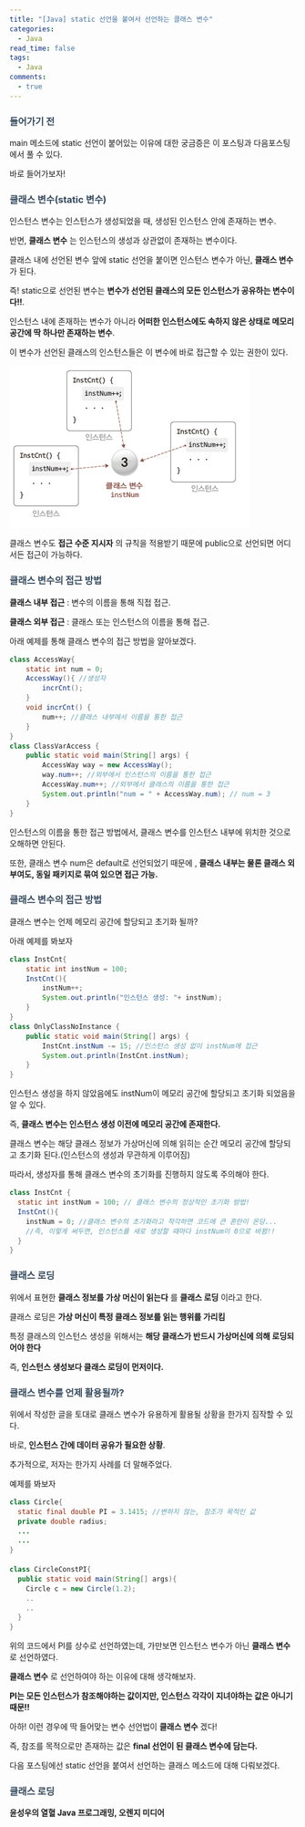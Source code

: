 ```yaml
---
title: "[Java] static 선언을 붙여서 선언하는 클래스 변수"
categories:
  - Java
read_time: false
tags:
  - Java
comments:
  - true
---
```


### <span style="color:#34495e">들어가기 전</span>

main 메소드에 static 선언이 붙어있는 이유에 대한 궁금증은 이 포스팅과 다음포스팅에서 풀 수 있다.

바로 들어가보자!

### <span style="color:#34495e">클래스 변수(static 변수)</span>

인스턴스 변수는 인스턴스가 생성되었을 때, 생성된 인스턴스 안에 존재하는 변수.

반면, __클래스 변수__ 는 인스턴스의 생성과 상관없이 존재하는 변수이다.

클래스 내에 선언된 변수 앞에 static 선언을 붙이면 인스턴스 변수가 아닌, __클래스 변수__ 가 된다.

즉! static으로 선언된 변수는 __변수가 선언된 클래스의 모든 인스턴스가 공유하는 변수이다!!__.

인스턴스 내에 존재하는 변수가 아니라 __어떠한 인스턴스에도 속하지 않은 상태로 메모리 공간에 딱 하나만 존재하는 변수__.

이 변수가 선언된 클래스의 인스턴스들은 이 변수에 바로 접근할 수 있는 권한이 있다.
  
![](/assets/img/java/classVariable_201911191.png)


클래스 변수도 __접근 수준 지시자__ 의 규칙을 적용받기 때문에 public으로 선언되면 어디서든 접근이 가능하다.

### <span style="color:#34495e">클래스 변수의 접근 방법</span>

__클래스 내부 접근__ : 변수의 이름을 통해 직접 접근.

__클래스 외부 접근__ : 클래스 또는 인스턴스의 이름을 통해 접근.

아래 예제를 통해 클래스 변수의 접근 방법을 알아보겠다.

```java
class AccessWay{
	static int num = 0;
	AccessWay(){ //생성자
		incrCnt();
	}
	void incrCnt() {
		num++; //클래스 내부에서 이름을 통한 접근
	}
}
class ClassVarAccess {
	public static void main(String[] args) {
		AccessWay way = new AccessWay();
		way.num++; //외부에서 인스턴스의 이름을 통한 접근
		AccessWay.num++; //외부에서 클래스의 이름을 통한 접근
		System.out.println("num = " + AccessWay.num); // num = 3
	}
}
```


인스턴스의 이름을 통한 접근 방법에서, 클래스 변수를 인스턴스 내부에 위치한 것으로 오해하면 안된다.

또한, 클래스 변수 num은 default로 선언되었기 때문에 , __클래스 내부는 물론 클래스 외부여도, 동일 패키지로 묶여 있으면 접근 가능.__

### <span style="color:#34495e">클래스 변수의 접근 방법</span>

클래스 변수는 언제 메모리 공간에 할당되고 초기화 될까?

아래 예제를 봐보자

```java
class InstCnt{
	static int instNum = 100;
	InstCnt(){
		instNum++;
		System.out.println("인스턴스 생성: "+ instNum);
	}
}
class OnlyClassNoInstance {
	public static void main(String[] args) {
		InstCnt.instNum -= 15; //인스턴스 생성 없이 instNum에 접근
		System.out.println(InstCnt.instNum);
	}
}
```

인스턴스 생성을 하지 않았음에도 instNum이 메모리 공간에 할당되고 초기화 되었음을 알 수 있다.

즉, __클래스 변수는 인스턴스 생성 이전에 메모리 공간에 존재한다.__

클래스 변수는 해당 클래스 정보가 가상머신에 의해 읽히는 순간 메모리 공간에 할당되고 초기화 된다.(인스턴스의 생성과 무관하게 이루어짐)

따라서, 생성자를 통해 클래스 변수의 초기화를 진행하지 않도록 주의해야 한다.

```java
class InstCnt {
  static int instNum = 100; // 클래스 변수의 정상적인 초기화 방법!
  InstCnt(){
    instNum = 0; //클래스 변수의 초기화라고 착각하면 코드에 큰 혼란이 온당...
    //즉, 이렇게 써두면, 인스턴스를 새로 생성할 때마다 instNum이 0으로 바뀜!!
  }
}
```

### <span style="color:#34495e">클래스 로딩</span>

위에서 표현한 __클래스 정보를 가상 머신이 읽는다__ 를 __클래스 로딩__ 이라고 한다.

클래스 로딩은 __가상 머신이 특정 클래스 정보를 읽는 행위를 가리킴__

특정 클래스의 인스턴스 생성을 위해서는 __해당 클래스가 반드시 가상머신에 의해 로딩되어야 한다__

즉, __인스턴스 생성보다 클래스 로딩이 먼저이다.__


### <span style="color:#34495e">클래스 변수를 언제 활용될까?</span>

위에서 작성한 글을 토대로 클래스 변수가 유용하게 활용될 상황을 한가지 짐작할 수 있다.

바로, __인스턴스 간에 데이터 공유가 필요한 상황__.

추가적으로, 저자는 한가지 사례를 더 말해주었다.

예제를 봐보자

```java
class Circle{
  static final double PI = 3.1415; //변하지 않는, 참조가 목적인 값
  private double radius;
  ...
  ...
}

class CircleConstPI{
  public static void main(String[] args){
    Circle c = new Circle(1.2);
    ..
    ..
  }
}
```

위의 코드에서 PI를 상수로 선언하였는데, 가만보면 인스턴스 변수가 아닌 __클래스 변수__ 로 선언하였다.

__클래스 변수__ 로 선언하여야 하는 이유에 대해 생각해보자.

__PI는 모든 인스턴스가 참조해야하는 값이지만, 인스턴스 각각이 지녀야하는 값은 아니기 때문!!__

아하! 이런 경우에 딱 들어맞는 변수 선언법이 __클래스 변수__ 겠다!

즉, 참조를 목적으로만 존재하는 값은 __final 선언이 된 클래스 변수에 담는다.__

다음 포스팅에선 static 선언을 붙여서 선언하는 클래스 메소드에 대해 다뤄보겠다.

### <span style="color:#34495e">클래스 로딩</span>

__윤성우의 열혈 Java 프로그래밍, 오렌지 미디어__





